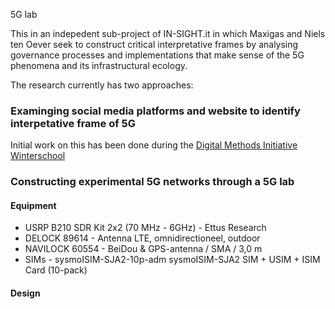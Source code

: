 5G lab

This in an indepedent sub-project of IN-SIGHT.it in which Maxigas and Niels ten Oever seek to construct critical interpretative frames by analysing governance processes and implementations that make sense of the 5G phenomena and its infrastructural ecology.

The research currently has two approaches:

### Examinging social media platforms and website to identify interpetative frame of 5G
  Initial work on this has been done during the [Digital Methods Initiative Winterschool](https://wiki.digitalmethods.net/Dmi/WinterSchool2021Infodemic5G)
    
### Constructing experimental 5G networks through a 5G lab

#### Equipment

  - USRP B210 SDR Kit 2x2 (70 MHz - 6GHz) - Ettus Research
  - DELOCK 89614 - Antenna LTE, omnidirectioneel, outdoor
  - NAVILOCK 60554 - BeiDou & GPS-antenna / SMA / 3,0 m
  - SIMs - sysmoISIM-SJA2-10p-adm sysmoISIM-SJA2 SIM + USIM + ISIM Card (10-pack)

#### Design
